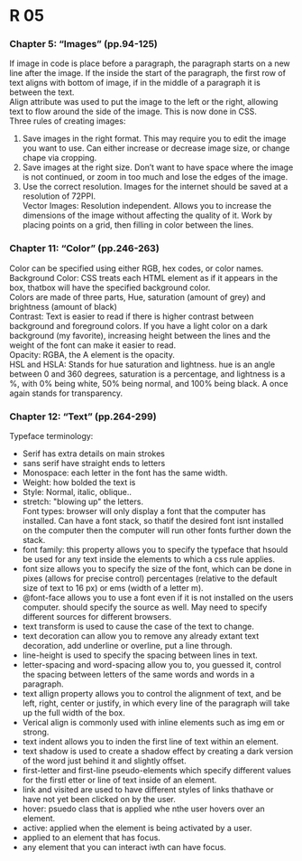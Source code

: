 # R 05

### Chapter 5: “Images” (pp.94-125)<br />
If image in code is place before a paragraph, the paragraph starts on a new line after the image. If the inside the start of the paragraph, the first row of text aligns with bottom of image, if in the middle of a paragraph it is between the text. <br />
Align attribute was used to put the image to the left or the right, allowing text to flow around the side of the image. This is now done in CSS. <br />
Three rules of creating images: 
1. Save images in the right format. This may require you to edit the image you want to use. Can either increase or decrease image size, or change chape via cropping. 
2. Save images at the right size. Don’t want to have space where the image is not continued, or zoom in too much and lose the edges of the image. 
3. Use the correct resolution. Images for the internet should be saved at a resolution of 72PPI. <br />
Vector Images: Resolution independent. Allows you to increase the dimensions of the image without affecting the quality of it. Work by placing points on a grid, then filling in color between the lines. <br />
### Chapter 11: “Color” (pp.246-263)
Color can be specified using either RGB, hex codes, or color names. <br />
Background Color: CSS treats each HTML element as if it appears in the box, thatbox will have the specified background color. <br />
Colors are made of three parts, Hue, saturation (amount of grey) and brightness (amount of black)<br />
Contrast: Text is easier to read if there is higher contrast between background and foreground colors. If you have a light color on a dark background (my favorite), increasing height between the lines and the weight of the font can make it easier to read. <br />
Opacity: RGBA, the A element is the opacity. <br />
HSL and HSLA: Stands for hue saturation and lightness. hue is an angle between 0 and 360 degrees, saturation is a percentage, and lightness is a %, with 0% being white, 50% being normal, and 100% being black. A once again stands for transparency. <br />

### Chapter 12: “Text” (pp.264-299)

Typeface terminology: 
- Serif has extra details on main strokes
- sans serif have straight ends to letters
- Monospace: each letter in the font has the same width. 
- Weight: how bolded the text is
- Style: Normal, italic, oblique..
- stretch: "blowing up" the letters. <br />
Font types: browser will only display a font that the computer has installed. Can have a font stack, so thatif the desired font isnt installed on the computer then the computer will run other fonts further down the stack. 
- font family: this property allows you to specify the typeface that hsould be used for any text inside the elements to which a css rule applies.<br /> 
- font size allows you to specify the size of the font, which can be done in pixes (allows for precise control) percentages (relative to the default size of text to 16 px) or ems (width of a letter m).<br />
- @font-face allows you to use a font even if it is not installed on the users computer. should specify the source as well. May need to specify different sources for different browsers. 
- text transform is used to cause the case of the text to change. 
- text decoration can allow you to remove any already extant text decoration, add underline or overline, put a line through. <br />
- line-height is used to specify the spacing between lines in text. 
- letter-spacing and word-spacing allow you to, you guessed it, control the spacing between letters of the same words and words in a paragraph. 
- text allign property allows you to control the alignment of text, and be left, right, center or justify, in which every line of the paragraph will take up the full width of the box. 
- Verical align is commonly used with inline elements such as img em or strong. 
- text indent allows you to inden the first line of text within an element. 
- text shadow is used to create a shadow effect by creating a dark version of the word just behind it and slightly offset. 
- first-letter and first-line pseudo-elements which specify different values for the firstl etter or line of text inside of an element. 
- link and visited are used to have different styles of links thathave or have not yet been clicked on by the user. 
- hover: psuedo class that is applied whe nthe user hovers over an element. 
- active: applied when the element is being activated by a user. 
- applied to an element that has focus. 
- any element that you can interact iwth can have focus. 
